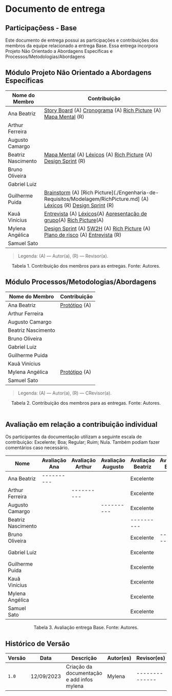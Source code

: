 # Documento de entrega
## Participaçõess - Base

Este documento de entrega possui as participações e contribuiçôes dos membros da equipe relacionado a entrega Base.
Essa entrega incorpora Projeto Não Orientado a Abordagens Específicas e Processos/Metodologias/Abordagens

## Módulo Projeto Não Orientado a Abordagens Específicas

| Nome do Membro     | Contribuição                                                                                                                                                                                  |
|--------------------|-----------------------------------------------------------------------------------------------------------------------------------------------------------------------------------------------|
| Ana Beatriz        | [Story Board](add) (A) [Cronograma](add) (A) [Rich Picture](add) (A) [Mapa Mental](add) (R)|     
| Arthur Ferreira    |                                                                                                                    |     
| Augusto Camargo    |                                                                                                                                          |     
| Beatriz Nascimento |  [Mapa Mental](Adicionar) (A) [Léxicos](Adicionar) (A)  [Rich Picture](Adicionar) (A) [Design Sprint](Adicionar) (R)                                                                                                                         |     
| Bruno Oliveira     |                                                        |     
| Gabriel Luiz       |                                                                                                                            |     
| Guilherme Puida    | [Brainstorm](./Engenharia-de-Requisitos/Elicitação/Brainstorm.md) (A) [Rich Picture](./Engenharia-de-Requisitos/Modelagem/RichPicture.md] (A) [Léxicos](./Engenharia-de-Requisitos/Modelagem/Léxicos.md) (R) [Design Sprint](Adicionar) (R) |
| Kauã Vinícius      |  [Entrevista](./Engenharia-de-Requisitos/Elicitação/Entrevista.md) (A) [Léxicos](./Engenharia-de-Requisitos/Modelagem/Léxicos.md)(A) [Apresentação de grupo](ApresentacaoDeGrupo.md)(A)  [Rich Picture](Adicionar)(A)                                                                                                                                      |     
| Mylena Angélica    | [Design Sprint](2.0.Design_Sprint.md) (A) [5W2H](./Engenharia-de-Requisitos/Elicitação/5W2H.md) (A) [Rich Picture](Adicionar) (A)  [Plano de risco](Adicionar) (A) [Entrevista](Adicionar) (R) |     
| Samuel Sato        | |     

> Legenda: (A) — Autor(a), (R) — Revisor(a).

<div style="text-align: center"> Tabela 1. Contribuição dos membros para as entregas. Fonte: Autores.</div>

## Módulo Processos/Metodologias/Abordagens

| Nome do Membro     | Contribuição                                                                                                                                                                                  |
|--------------------|-----------------------------------------------------------------------------------------------------------------------------------------------------------------------------------------------|
| Ana Beatriz        | [Protótipo](adicionar) (A) |     
| Arthur Ferreira    |                                                                                                                    |     
| Augusto Camargo    |                                                                                                                                          |     
| Beatriz Nascimento |                                                                                                                              |     
| Bruno Oliveira     |                                                        |     
| Gabriel Luiz       |                                                                                                                            |     
| Guilherme Puida    |                                                                                                                                           |     
| Kauã Vinícius      |                                                                                                                                           |     
| Mylena Angélica    | [Protótipo](adicionar) (A) |     
| Samuel Sato        | |  
> Legenda: (A) — Autor(a), (R) — CRevisor(a).

<div style="text-align: center"> Tabela 2. Contribuição dos membros para as entregas. Fonte: Autores.</div>

<br>

## Avaliação em relação a contribuição individual
Os participantes da documentação utilizam a seguinte escala de contribuição: Excelente; Boa; Regular; Ruim; Nula. 
Também podiam fazer comentários caso necessário.

|         Nome       | Avaliação Ana | Avaliação Arthur | Avaliação Augusto | Avaliação Beatriz | Avaliação Bruno | Avaliação Gabriel | Avaliação Guilherme | Avaliação Kauã | Avaliação Mylena | Avaliação Samuel | 
|--------------------|---------------|------------------|-------------------|-------------------|-----------------|-------------------|---------------------|----------------|------------------|------------------|
| Ana Beatriz        |----------     |                  |                   |Excelente          |                 |                   | Excelente           |  Excelente              | Excelente        |                  |
| Arthur Ferreira    |               |----------        |                   |Excelente          |                 |                   | Excelente           |   Excelente             |  Excelente       |                  |
| Augusto Camargo    |               |                  |----------         |Excelente          |                 |                   | Excelente           |   Excelente             |  Excelente       |                  |
| Beatriz Nascimento |               |                  |                   |----------         |                 |                   | Excelente           |    Excelente            | Excelente        |                  |
| Bruno Oliveira     |               |                  |                   |Excelente          |----------       |                   | Excelente           |   Excelente             |  Excelente       |                  |
| Gabriel Luiz       |               |                  |                   |Excelente          |                 |----------         | Excelente           |  Excelente              |  Excelente       |                  |
| Guilherme Puida    |               |                  |                   |Excelente          |                 |                   |----------           |  Excelente              | Excelente        |                  |
| Kauã Vinícius      |               |                  |                   |Excelente          |                 |                   | Excelente           |----------      | Excelente        |                  |
| Mylena Angélica    |               |                  |                   |Excelente          |                 |                   | Excelente           |  Excelente              |----------        |                  |
| Samuel Sato        |               |                  |                   |Excelente          |                 |                   | Excelente          |  Excelente              | Excelente        |----------        |                                                                                                                                                        ||

<div style="text-align: center"> Tabela 3. Avaliação entrega Base. Fonte: Autores.</div>


## Histórico de Versão

| Versão | Data       | Descrição                                                                                                         | Autor(es)        | Revisor(es)    |
|--------|------------|-------------------------------------------------------------------------------------------------------------------|------------------|----------------|
| `1.0`  | 12/09/2023 | Criação da documentação e add infos mylena                                                                        | Mylena           | -------------- |
